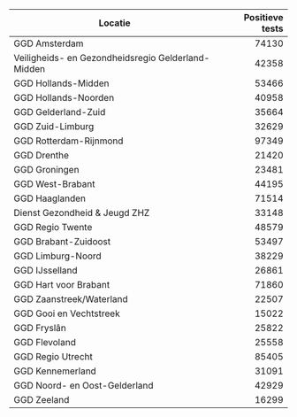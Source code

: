 | Locatie | Positieve tests |
|---------|----------------:|
| GGD Amsterdam                            | 74130 |
| Veiligheids- en Gezondheidsregio Gelderland-Midden | 42358 |
| GGD Hollands-Midden                      | 53466 |
| GGD Hollands-Noorden                     | 40958 |
| GGD Gelderland-Zuid                      | 35664 |
| GGD Zuid-Limburg                         | 32629 |
| GGD Rotterdam-Rijnmond                   | 97349 |
| GGD Drenthe                              | 21420 |
| GGD Groningen                            | 23481 |
| GGD West-Brabant                         | 44195 |
| GGD Haaglanden                           | 71514 |
| Dienst Gezondheid & Jeugd ZHZ            | 33148 |
| GGD Regio Twente                         | 48579 |
| GGD Brabant-Zuidoost                     | 53497 |
| GGD Limburg-Noord                        | 38229 |
| GGD IJsselland                           | 26861 |
| GGD Hart voor Brabant                    | 71860 |
| GGD Zaanstreek/Waterland                 | 22507 |
| GGD Gooi en Vechtstreek                  | 15022 |
| GGD Fryslân                              | 25822 |
| GGD Flevoland                            | 25558 |
| GGD Regio Utrecht                        | 85405 |
| GGD Kennemerland                         | 31091 |
| GGD Noord- en Oost-Gelderland            | 42929 |
| GGD Zeeland                              | 16299 |
